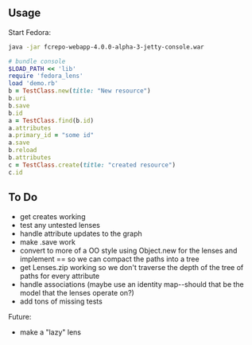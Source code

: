 ## Usage

Start Fedora:
```bash
java -jar fcrepo-webapp-4.0.0-alpha-3-jetty-console.war
```

```ruby
# bundle console
$LOAD_PATH << 'lib'
require 'fedora_lens'
load 'demo.rb'
b = TestClass.new(title: "New resource")
b.uri
b.save
b.id
a = TestClass.find(b.id)
a.attributes
a.primary_id = "some id"
a.save
b.reload
b.attributes
c = TestClass.create(title: "created resource")
c.id
```

## To Do
* get creates working
* test any untested lenses
* handle attribute updates to the graph
* make .save work
* convert to more of a OO style using Object.new for the lenses and implement == so we can compact the paths into a tree
* get Lenses.zip working so we don't traverse the depth of the tree of paths for every attribute
* handle associations (maybe use an identity map--should that be the model that the lenses operate on?)
* add tons of missing tests

Future:
* make a "lazy" lens
